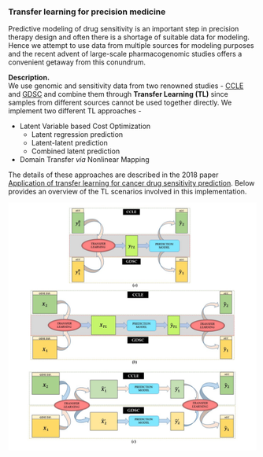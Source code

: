 ### Transfer learning for precision medicine  
Predictive modeling of drug sensitivity is an important step in precision therapy design and often there is a shortage of suitable data for modeling. Hence we attempt to use data from multiple sources for modeling purposes and the recent advent of large-scale pharmacogenomic studies offers a convenient getaway from this conundrum. 

**Description.**  
We use genomic and sensitivity data from two renowned studies - [CCLE](https://portals.broadinstitute.org/ccle) and [GDSC](http://www.cancerrxgene.org/) and combine them through **Transfer Learning (TL)** since samples from different sources cannot be used together directly. We implement two different TL approaches - 
* Latent Variable based Cost Optimization
    * Latent regression prediction
    * Latent-latent prediction
    * Combined latent prediction
* Domain Transfer _via_ Nonlinear Mapping  

The details of these approaches are described in the 2018 paper [Application of transfer learning for cancer drug sensitivity prediction](https://bmcbioinformatics.biomedcentral.com/articles/10.1186/s12859-018-2465-y). Below provides an overview of the TL scenarios involved in this implementation. 

![TransferLearningSummary](https://github.com/dhruba018/Transfer_Learning_Precision_Medicine/blob/master/TLsummary.jpg)
